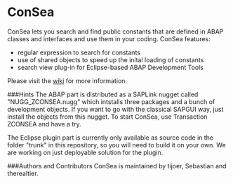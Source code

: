 ConSea
======
ConSea lets you search and find public constants that are defined in ABAP classes and interfaces and use them in your coding. ConSea features:
* regular expression to search for constants
* use of shared objects to speed up the inital loading of constants
* search view plug-in for Eclipse-based ABAP Development Tools
 
Please visit the [wiki](https://github.com/TheRealTier/ConSea/wiki) for more information.

###Hints
The ABAP part is distributed as a SAPLink nugget called "NUGG_ZCONSEA.nugg" which intstalls three packages and a bunch of development objects. If you want to go with the classical SAPGUI way, just install the objects from this nugget. To start ConSea, use Transaction ZCONSEA and have a try.

The Eclipse plugin part is currently only available as source code in the folder "trunk" in this repository, so you will need to build it on your own. We are working on just deployable solution for the plugin.

###Authors and Contributors
ConSea is maintained by tijoer, Sebastian and therealtier.
